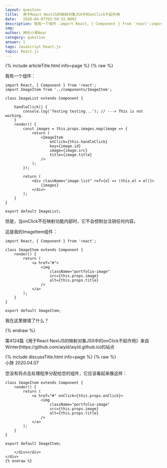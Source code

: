 ```yaml
---
layout: question
title:  用于React NextJS的映射对象JSX中的onClick不起作用
date:   2020-04-07T03:50:32.000Z
description: 我有一个组件：import React, { Component } from 'react';import ImageItem from '../...
img: 
author: 神乐小哥Near
category: question
answer: 1
tags: JavaScript React.js
topic: React.js
---
```

<div class="article-root">
  <div class="article">
    {% include articleTitle.html info=page %}
    {% raw %}
    <div class="article-content"><p><font style="vertical-align: inherit;"><font style="vertical-align: inherit;">我有一个组件：</font></font></p>

<pre><code>import React, { Component } from 'react';<font></font>
import ImageItem from '../components/ImageItem';<font></font>
<font></font>
class ImageList extends Component {<font></font>
<font></font>
    handleClick() {<font></font>
        console.log('Testing testing...'); // ---&gt; This is not working.<font></font>
    }<font></font>
    render() {<font></font>
        const images = this.props.images.map(image =&gt; {<font></font>
            return (<font></font>
                &lt;ImageItem<font></font>
                    onClick={this.handleClick}<font></font>
                    key={image.id}<font></font>
                    image={image.src}<font></font>
                    title={image.title}<font></font>
                /&gt;<font></font>
            );<font></font>
        });<font></font>
<font></font>
        return (<font></font>
            &lt;div className="image-list" ref={el =&gt; (this.el = el)}&gt;<font></font>
                {images}<font></font>
            &lt;/div&gt;<font></font>
        );<font></font>
    }<font></font>
}<font></font>
<font></font>
export default ImageList;<font></font>
</code></pre>

<p><font style="vertical-align: inherit;"><font style="vertical-align: inherit;">但是，当onClick不在映射功能内部时，它不会控制台注销任何内容。</font></font></p>

<p><font style="vertical-align: inherit;"><font style="vertical-align: inherit;">这是我的ImageItem组件： </font></font></p>

<pre><code>import React, { Component } from 'react';<font></font>
<font></font>
class ImageItem extends Component {<font></font>
    render() {<font></font>
        return (<font></font>
            &lt;a href="#"&gt;<font></font>
                &lt;img<font></font>
                    className="portfolio-image"<font></font>
                    src={this.props.image}<font></font>
                    alt={this.props.title}<font></font>
                /&gt;<font></font>
            &lt;/a&gt;<font></font>
        );<font></font>
    }<font></font>
}<font></font>
<font></font>
export default ImageItem;<font></font>
</code></pre>

<p><font style="vertical-align: inherit;"><font style="vertical-align: inherit;">我在这里做错了什么？</font></font></p></div>
    {% endraw %}
  </div>
  <p class="winter_mark">第4124篇《用于React NextJS的映射对象JSX中的onClick不起作用》来自Winter(https://github.com/aiyld/aiyld.github.io)的站点</p>
  <div class="discuss-wrapper">
    {% include discussTitle.html info=page %}
    {% raw %}
    <div class="discuss-list">
    <div class="discuss-item">
        <div class="discuss-parent">
          <div class="discuss-meta">
            <span class="discuss-user">小胖</span>
            <span class="discuss-time">2020.04.07</span>
          </div>
          <div class="discuss-comment"><p><font style="vertical-align: inherit;"><font style="vertical-align: inherit;">您没有将点击处理程序分配给您的组件，它应该看起来像这样：</font></font></p>

<pre><code>class ImageItem extends Component {<font></font>
    render() {<font></font>
        return (<font></font>
            &lt;a href="#" onClick={this.props.onClick}&gt;<font></font>
                &lt;img<font></font>
                    className="portfolio-image"<font></font>
                    src={this.props.image}<font></font>
                    alt={this.props.title}<font></font>
                /&gt;<font></font>
            &lt;/a&gt;<font></font>
        );<font></font>
    }<font></font>
}<font></font>
<font></font>
export default ImageItem;<font></font>
</code></pre></div>
        </div></div>
    </div>
    {% endraw %}
  </div>
<div>
